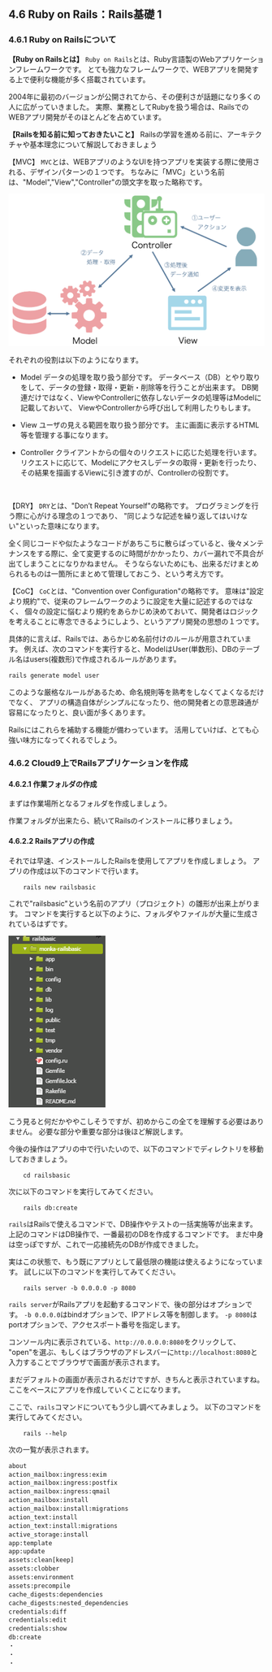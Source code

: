 ## 4.6 Ruby on Rails：Rails基礎 1

### 4.6.1 Ruby on Railsについて
__【Ruby on Railsとは】__
`Ruby on Rails`とは、Ruby言語製のWebアプリケーションフレームワークです。
とても強力なフレームワークで、WEBアプリを開発する上で便利な機能が多く搭載されています。

2004年に最初のバージョンが公開されてから、その便利さが話題になり多くの人に広がっていきました。
実際、業務としてRubyを扱う場合は、RailsでのWEBアプリ開発がそのほとんどを占めています。
<br>

__【Railsを知る前に知っておきたいこと】__
Railsの学習を進める前に、アーキテクチャや基本理念について解説しておきましょう
<br>

【MVC】
`MVC`とは、WEBアプリのようなUIを持つアプリを実装する際に使用される、デザインパターンの１つです。
ちなみに「MVC」という名前は、"Model","View","Controller"の頭文字を取った略称です。

![MVC](./images/4-6-1.png)

それぞれの役割は以下のようになります。
- Model
      データの処理を取り扱う部分です。
      データベース（DB）とやり取りをして、データの登録・取得・更新・削除等を行うことが出来ます。
      DB関連だけではなく、ViewやControllerに依存しないデータの処理等はModelに記載しておいて、
      ViewやControllerから呼び出して利用したりもします。

- View
      ユーザの見える範囲を取り扱う部分です。
      主に画面に表示するHTML等を管理する事になります。

- Controller
      クライアントからの個々のリクエストに応じた処理を行います。
      リクエストに応じて、Modelにアクセスしデータの取得・更新を行ったり、
      その結果を描画するViewに引き渡すのが、Controllerの役割です。
 <br>

【DRY】
  `DRY`とは、"Don’t Repeat Yourself"の略称です。
  プログラミングを行う際に心がける理念の１つであり、
  "同じような記述を繰り返してはいけない"といった意味になります。

全く同じコードや似たようなコードがあちこちに散らばっていると、後々メンテナンスをする際に、全て変更するのに時間がかかったり、カバー漏れで不具合が出てしまうことになりかねません。
  そうならないためにも、出来るだけまとめられるものは一箇所にまとめて管理しておこう、という考え方です。
  <br>

【CoC】
`CoC`とは、"Convention over Configuration"の略称です。
意味は"設定より規約"で、従来のフレームワークのように設定を大量に記述するのではなく、
個々の設定に悩むより規約をあらかじめ決めておいて、開発者はロジックを考えることに専念できるようにしよう、というアプリ開発の思想の１つです。

具体的に言えば、Railsでは、あらかじめ名前付けのルールが用意されています。
例えば、次のコマンドを実行すると、ModelはUser(単数形)、DBのテーブル名はusers(複数形)で作成されるルールがあります。

```rb
rails generate model user
```

このような厳格なルールがあるため、命名規則等を熟考をしなくてよくなるだけでなく、
アプリの構造自体がシンプルになったり、他の開発者との意思疎通が容易になったりと、良い面が多くあります。
<br>

Railsにはこれらを補助する機能が備わっています。
活用していけば、とても心強い味方になってくれるでしょう。

### 4.6.2 Cloud9上でRailsアプリケーションを作成

#### 4.6.2.1 作業フォルダの作成
まずは作業場所となるフォルダを作成しましょう。

作業フォルダが出来たら、続いてRailsのインストールに移りましょう。

#### 4.6.2.2 Railsアプリの作成
それでは早速、インストールしたRailsを使用してアプリを作成しましょう。
アプリの作成は以下のコマンドで行います。

        rails new railsbasic

これで"railsbasic"という名前のアプリ（プロジェクト）の雛形が出来上がります。
コマンドを実行すると以下のように、フォルダやファイルが大量に生成されているはずです。

 ![フォルダ](images/05-1-1.png)

こう見ると何だかややこしそうですが、初めからこの全てを理解する必要はありません。
必要な部分や重要な部分は後ほど解説します。

今後の操作はアプリの中で行いたいので、以下のコマンドでディレクトリを移動しておきましょう。

        cd railsbasic

次に以下のコマンドを実行してみてください。

        rails db:create


`rails`はRailsで使えるコマンドで、DB操作やテストの一括実施等が出来ます。
上記のコマンドはDB操作で、一番最初のDBを作成するコマンドです。
まだ中身は空っぽですが、これで一応接続先のDBが作成できました。

実はこの状態で、もう既にアプリとして最低限の機能は使えるようになっています。
試しに以下のコマンドを実行してみてください。

        rails server -b 0.0.0.0 -p 8080

`rails server`がRailsアプリを起動するコマンドで、後の部分はオプションです。
`-b 0.0.0.0`はbindオプションで、IPアドレス等を制御します。
`-p 8080`はportオプションで、アクセスポート番号を指定します。

コンソール内に表示されている、`http://0.0.0.0:8080`をクリックして、
"open"を選ぶ、もしくはブラウザのアドレスバーに`http://localhost:8080`と入力することでブラウザで画面が表示されます。

まだデフォルトの画面が表示されるだけですが、きちんと表示されていますね。
ここをベースにアプリを作成していくことになります。

ここで、`rails`コマンドについてもう少し調べてみましょう。
以下のコマンドを実行してみてください。

        rails --help

次の一覧が表示されます。

```bash
about
action_mailbox:ingress:exim
action_mailbox:ingress:postfix
action_mailbox:ingress:qmail
action_mailbox:install
action_mailbox:install:migrations
action_text:install
action_text:install:migrations
active_storage:install
app:template
app:update
assets:clean[keep]
assets:clobber
assets:environment
assets:precompile
cache_digests:dependencies
cache_digests:nested_dependencies
credentials:diff
credentials:edit
credentials:show
db:create
・
・
・
```
